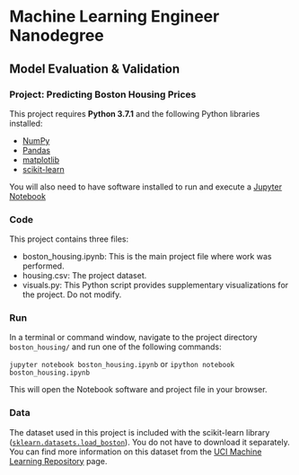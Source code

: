 # Machine Learning Engineer Nanodegree
## Model Evaluation & Validation

### Project: Predicting Boston Housing Prices

This project requires **Python 3.7.1** and the following Python libraries installed:

- [NumPy](http://www.numpy.org/)
- [Pandas](http://pandas.pydata.org/)
- [matplotlib](http://matplotlib.org/)
- [scikit-learn](http://scikit-learn.org/stable/)

You will also need to have software installed to run and execute a [Jupyter Notebook](http://ipython.org/notebook.html)

### Code

This project contains three files:

- boston_housing.ipynb: This is the main project file where work was performed.
- housing.csv: The project dataset.
- visuals.py: This Python script provides supplementary visualizations for the project. Do not modify.

### Run

In a terminal or command window, navigate to the project directory `boston_housing/` and run one of the following commands:

```jupyter notebook boston_housing.ipynb```
or
```ipython notebook boston_housing.ipynb```  

This will open the Notebook software and project file in your browser.

### Data

The dataset used in this project is included with the scikit-learn library ([`sklearn.datasets.load_boston`](http://scikit-learn.org/stable/modules/generated/sklearn.datasets.load_boston.html#sklearn.datasets.load_boston)). You do not have to download it separately. You can find more information on this dataset from the [UCI Machine Learning Repository](https://archive.ics.uci.edu/ml/datasets/Housing) page.
